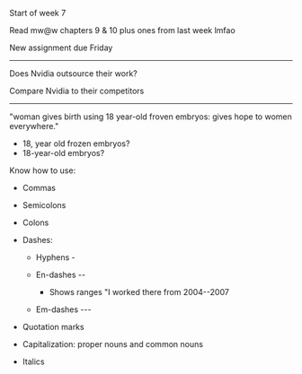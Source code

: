 Start of week 7
 
Read mw@w chapters 9 & 10 plus ones from last week lmfao
 
New assignment due Friday
 
-------------------------------------------------------------------------------------------------------------------------------
 
Does Nvidia outsource their work?
 
Compare Nvidia to their competitors
 
-------------------------------------------------------------------------------------------------------------------------------
 
"woman gives birth using 18 year-old froven embryos: gives hope to women everywhere."

- 18, year old frozen embryos?
- 18-year-old embryos?
   

Know how to use:

- Commas
- Semicolons
- Colons
- Dashes:
    
    - Hyphens -
    - En-dashes --
        
        - Shows ranges "I worked there from 2004--2007
    - Em-dashes ---
- Quotation marks
- Capitalization: proper nouns and common nouns
- Italics